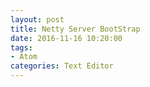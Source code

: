 ```yaml
---
layout: post
title: Netty Server BootStrap
date: 2016-11-16 10:20:00
tags:
- Atom
categories: Text Editor
---
```



